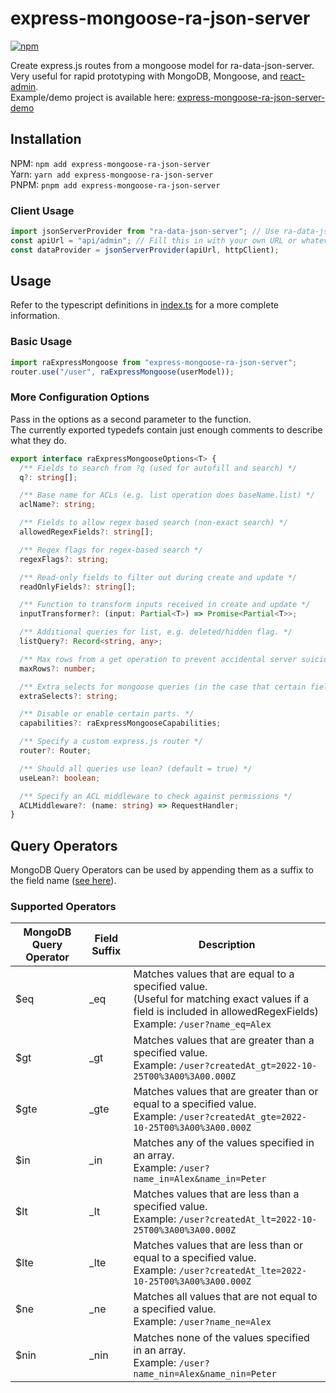 # express-mongoose-ra-json-server

[![npm](https://img.shields.io/npm/v/express-mongoose-ra-json-server)](https://www.npmjs.com/package/express-mongoose-ra-json-server)

Create express.js routes from a mongoose model for ra-data-json-server. Very useful for rapid prototyping with MongoDB, Mongoose, and [react-admin](https://github.com/marmelab/react-admin).  
Example/demo project is available here: [express-mongoose-ra-json-server-demo](https://github.com/NathanAdhitya/express-mongoose-ra-json-server-demo)

## Installation

NPM: `npm add express-mongoose-ra-json-server`  
Yarn: `yarn add express-mongoose-ra-json-server`  
PNPM: `pnpm add express-mongoose-ra-json-server`

### Client Usage

```ts
import jsonServerProvider from "ra-data-json-server"; // Use ra-data-json-server
const apiUrl = "api/admin"; // Fill this in with your own URL or whatever you wish.
const dataProvider = jsonServerProvider(apiUrl, httpClient);
```

## Usage

Refer to the typescript definitions in [index.ts](src/index.ts) for a more complete information.

### Basic Usage

```ts
import raExpressMongoose from "express-mongoose-ra-json-server";
router.use("/user", raExpressMongoose(userModel));
```

### More Configuration Options

Pass in the options as a second parameter to the function.  
The currently exported typedefs contain just enough comments to describe what they do.

```ts
export interface raExpressMongooseOptions<T> {
  /** Fields to search from ?q (used for autofill and search) */
  q?: string[];

  /** Base name for ACLs (e.g. list operation does baseName.list) */
  aclName?: string;

  /** Fields to allow regex based search (non-exact search) */
  allowedRegexFields?: string[];

  /** Regex flags for regex-based search */
  regexFlags?: string;

  /** Read-only fields to filter out during create and update */
  readOnlyFields?: string[];

  /** Function to transform inputs received in create and update */
  inputTransformer?: (input: Partial<T>) => Promise<Partial<T>>;

  /** Additional queries for list, e.g. deleted/hidden flag. */
  listQuery?: Record<string, any>;

  /** Max rows from a get operation to prevent accidental server suicide (default 100) */
  maxRows?: number;

  /** Extra selects for mongoose queries (in the case that certain fields are hidden by default) */
  extraSelects?: string;

  /** Disable or enable certain parts. */
  capabilities?: raExpressMongooseCapabilities;

  /** Specify a custom express.js router */
  router?: Router;

  /** Should all queries use lean? (default = true) */
  useLean?: boolean;

  /** Specify an ACL middleware to check against permissions */
  ACLMiddleware?: (name: string) => RequestHandler;
}
```

## Query Operators

MongoDB Query Operators can be used by appending them as a suffix to the field name ([see here](https://marmelab.com/react-admin/FilteringTutorial.html#filter-operators)).

### Supported Operators

| MongoDB Query Operator | Field Suffix | Description                                                                                                                                                                   |
| ---------------------- | ------------ | ----------------------------------------------------------------------------------------------------------------------------------------------------------------------------- |
| $eq                    | \_eq         | Matches values that are equal to a specified value. <br/> (Useful for matching exact values if a field is included in allowedRegexFields) <br/> Example: `/user?name_eq=Alex` |
| $gt                    | \_gt         | Matches values that are greater than a specified value. <br/> Example: `/user?createdAt_gt=2022-10-25T00%3A00%3A00.000Z`                                                      |
| $gte                   | \_gte        | Matches values that are greater than or equal to a specified value. <br/> Example: `/user?createdAt_gte=2022-10-25T00%3A00%3A00.000Z`                                         |
| $in                    | \_in         | Matches any of the values specified in an array. <br/> Example: `/user?name_in=Alex&name_in=Peter`                                                                            |
| $lt                    | \_lt         | Matches values that are less than a specified value. <br/> Example: `/user?createdAt_lt=2022-10-25T00%3A00%3A00.000Z`                                                         |
| $lte                   | \_lte        | Matches values that are less than or equal to a specified value. <br/> Example: `/user?createdAt_lte=2022-10-25T00%3A00%3A00.000Z`                                            |
| $ne                    | \_ne         | Matches all values that are not equal to a specified value. <br/> Example: `/user?name_ne=Alex`                                                                               |
| $nin                   | \_nin        | Matches none of the values specified in an array. <br/> Example: `/user?name_nin=Alex&name_nin=Peter`                                                                         |
